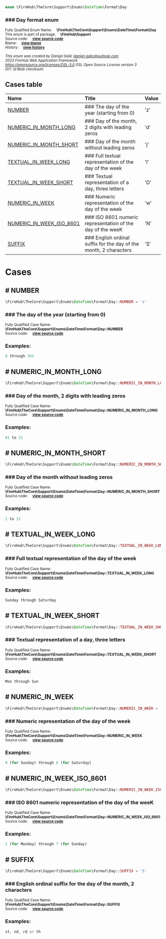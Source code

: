 
```php
enum \FireHub\TheCore\Support\Enums\DateTime\Format\Day
```

### ### Day format enum
<sub>Fully Qualified Enum Name:  **\FireHub\TheCore\Support\Enums\DateTime\Format\Day**</sub><br>
<sub>This enum is part of package:  **\FireHub\Support**</sub><br>
<sub>Source code:  **[view source code](https://github.com/The-FireHub-Project/TheCore/blob/v1.0/src/support/enums/datetime/format/firehub.Day.php#L23)**</sub><br>
<sub>Blame:  **[view blame](https://github.com/The-FireHub-Project/TheCore/blame/v1.0/src/support/enums/datetime/format/firehub.Day.php)**</sub><br>
<sub>History:  **[view history](https://github.com/The-FireHub-Project/TheCore/commits/v1.0/src/support/enums/datetime/format/firehub.Day.php)**</sub><br>

<sub>_This enum was created by Danijel Galić <danijel.galic@outlook.com>_</sub><br>
<sub>_2023 FireHub Web Application Framework_</sub><br>
<sub>_<https://opensource.org/licenses/OSL-3.0> OSL Open Source License version 3_</sub><br>
<sub>_GIT: $Id$ Blob checksum._</sub><br>



## Cases table

| Name  | Title | Value |
| :---  | :---  | :---  |
|<a href="#number">NUMBER</a>|### The day of the year (starting from 0)|&#039;z&#039;|
|<a href="#numeric_in_month_long">NUMERIC_IN_MONTH_LONG</a>|### Day of the month, 2 digits with leading zeros|&#039;d&#039;|
|<a href="#numeric_in_month_short">NUMERIC_IN_MONTH_SHORT</a>|### Day of the month without leading zeros|&#039;j&#039;|
|<a href="#textual_in_week_long">TEXTUAL_IN_WEEK_LONG</a>|### Full textual representation of the day of the week|&#039;l&#039;|
|<a href="#textual_in_week_short">TEXTUAL_IN_WEEK_SHORT</a>|### Textual representation of a day, three letters|&#039;D&#039;|
|<a href="#numeric_in_week">NUMERIC_IN_WEEK</a>|### Numeric representation of the day of the week|&#039;w&#039;|
|<a href="#numeric_in_week_iso_8601">NUMERIC_IN_WEEK_ISO_8601</a>|### ISO 8601 numeric representation of the day of the weeK|&#039;N&#039;|
|<a href="#suffix">SUFFIX</a>|### English ordinal suffix for the day of the month, 2 characters|&#039;S&#039;|


# Cases


<h2><a name="number"># NUMBER</a></h2>

```php
\FireHub\TheCore\Support\Enums\DateTime\Format\Day::NUMBER = 'z'
```

### ### The day of the year (starting from 0)
<sub>Fully Qualified Case Name:  **\FireHub\TheCore\Support\Enums\DateTime\Format\Day::NUMBER**</sub><br>
<sub>Source code:  **[view source code](https://github.com/The-FireHub-Project/TheCore/blob/v1.0/src/support/enums/datetime/format/firehub.Day.php#L34)**</sub><br>


### Examples:

```php
0 through 365
```



<h2><a name="numeric_in_month_long"># NUMERIC_IN_MONTH_LONG</a></h2>

```php
\FireHub\TheCore\Support\Enums\DateTime\Format\Day::NUMERIC_IN_MONTH_LONG = 'd'
```

### ### Day of the month, 2 digits with leading zeros
<sub>Fully Qualified Case Name:  **\FireHub\TheCore\Support\Enums\DateTime\Format\Day::NUMERIC_IN_MONTH_LONG**</sub><br>
<sub>Source code:  **[view source code](https://github.com/The-FireHub-Project/TheCore/blob/v1.0/src/support/enums/datetime/format/firehub.Day.php#L45)**</sub><br>


### Examples:

```php
01 to 31
```



<h2><a name="numeric_in_month_short"># NUMERIC_IN_MONTH_SHORT</a></h2>

```php
\FireHub\TheCore\Support\Enums\DateTime\Format\Day::NUMERIC_IN_MONTH_SHORT = 'j'
```

### ### Day of the month without leading zeros
<sub>Fully Qualified Case Name:  **\FireHub\TheCore\Support\Enums\DateTime\Format\Day::NUMERIC_IN_MONTH_SHORT**</sub><br>
<sub>Source code:  **[view source code](https://github.com/The-FireHub-Project/TheCore/blob/v1.0/src/support/enums/datetime/format/firehub.Day.php#L56)**</sub><br>


### Examples:

```php
1 to 31
```



<h2><a name="textual_in_week_long"># TEXTUAL_IN_WEEK_LONG</a></h2>

```php
\FireHub\TheCore\Support\Enums\DateTime\Format\Day::TEXTUAL_IN_WEEK_LONG = 'l'
```

### ### Full textual representation of the day of the week
<sub>Fully Qualified Case Name:  **\FireHub\TheCore\Support\Enums\DateTime\Format\Day::TEXTUAL_IN_WEEK_LONG**</sub><br>
<sub>Source code:  **[view source code](https://github.com/The-FireHub-Project/TheCore/blob/v1.0/src/support/enums/datetime/format/firehub.Day.php#L67)**</sub><br>


### Examples:

```php
Sunday through Saturday
```



<h2><a name="textual_in_week_short"># TEXTUAL_IN_WEEK_SHORT</a></h2>

```php
\FireHub\TheCore\Support\Enums\DateTime\Format\Day::TEXTUAL_IN_WEEK_SHORT = 'D'
```

### ### Textual representation of a day, three letters
<sub>Fully Qualified Case Name:  **\FireHub\TheCore\Support\Enums\DateTime\Format\Day::TEXTUAL_IN_WEEK_SHORT**</sub><br>
<sub>Source code:  **[view source code](https://github.com/The-FireHub-Project/TheCore/blob/v1.0/src/support/enums/datetime/format/firehub.Day.php#L78)**</sub><br>


### Examples:

```php
Mon through Sun
```



<h2><a name="numeric_in_week"># NUMERIC_IN_WEEK</a></h2>

```php
\FireHub\TheCore\Support\Enums\DateTime\Format\Day::NUMERIC_IN_WEEK = 'w'
```

### ### Numeric representation of the day of the week
<sub>Fully Qualified Case Name:  **\FireHub\TheCore\Support\Enums\DateTime\Format\Day::NUMERIC_IN_WEEK**</sub><br>
<sub>Source code:  **[view source code](https://github.com/The-FireHub-Project/TheCore/blob/v1.0/src/support/enums/datetime/format/firehub.Day.php#L89)**</sub><br>


### Examples:

```php
0 (for Sunday) through 6 (for Saturday)
```



<h2><a name="numeric_in_week_iso_8601"># NUMERIC_IN_WEEK_ISO_8601</a></h2>

```php
\FireHub\TheCore\Support\Enums\DateTime\Format\Day::NUMERIC_IN_WEEK_ISO_8601 = 'N'
```

### ### ISO 8601 numeric representation of the day of the weeK
<sub>Fully Qualified Case Name:  **\FireHub\TheCore\Support\Enums\DateTime\Format\Day::NUMERIC_IN_WEEK_ISO_8601**</sub><br>
<sub>Source code:  **[view source code](https://github.com/The-FireHub-Project/TheCore/blob/v1.0/src/support/enums/datetime/format/firehub.Day.php#L100)**</sub><br>


### Examples:

```php
1 (for Monday) through 7 (for Sunday)
```



<h2><a name="suffix"># SUFFIX</a></h2>

```php
\FireHub\TheCore\Support\Enums\DateTime\Format\Day::SUFFIX = 'S'
```

### ### English ordinal suffix for the day of the month, 2 characters
<sub>Fully Qualified Case Name:  **\FireHub\TheCore\Support\Enums\DateTime\Format\Day::SUFFIX**</sub><br>
<sub>Source code:  **[view source code](https://github.com/The-FireHub-Project/TheCore/blob/v1.0/src/support/enums/datetime/format/firehub.Day.php#L113)**</sub><br>


### Examples:

```php
st, nd, rd or th
```



